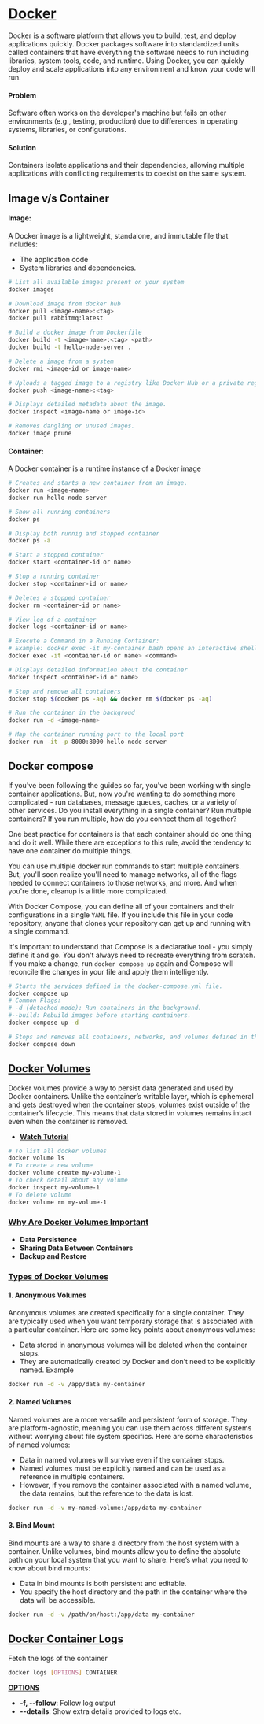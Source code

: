 # [Docker](https://app.eraser.io/workspace/yTPql82lXyOpbyX63Xgn)
Docker is a software platform that allows you to build, test, and deploy applications quickly. Docker packages software into standardized units called containers that have everything the software needs to run including libraries, system tools, code, and runtime. Using Docker, you can quickly deploy and scale applications into any environment and know your code will run.

#### Problem
Software often works on the developer's machine but fails on other environments (e.g., testing, production) due to differences in operating systems, libraries, or configurations.
#### Solution
Containers isolate applications and their dependencies, allowing multiple applications with conflicting requirements to coexist on the same system.

## Image v/s Container
#### Image:
A Docker image is a lightweight, standalone, and immutable file that includes: 
- The application code
- System libraries and dependencies.
```bash
# List all available images present on your system
docker images

# Download image from docker hub
docker pull <image-name>:<tag>
docker pull rabbitmq:latest

# Build a docker image from Dockerfile
docker build -t <image-name>:<tag> <path>
docker build -t hello-node-server .

# Delete a image from a system
docker rmi <image-id or image-name>

# Uploads a tagged image to a registry like Docker Hub or a private registry.
docker push <image-name>:<tag>

# Displays detailed metadata about the image.
docker inspect <image-name or image-id>

# Removes dangling or unused images.
docker image prune
```

#### Container:
A Docker container is a runtime instance of a Docker image
```bash
# Creates and starts a new container from an image.
docker run <image-name>
docker run hello-node-server

# Show all running containers
docker ps

# Display both runnig and stopped container
docker ps -a

# Start a stopped container
docker start <container-id or name>

# Stop a running container
docker stop <container-id or name>

# Deletes a stopped container
docker rm <container-id or name>

# View log of a container
docker logs <container-id or name>

# Execute a Command in a Running Container:
# Example: docker exec -it my-container bash opens an interactive shell inside the container.
docker exec -it <container-id or name> <command>

# Displays detailed information about the container
docker inspect <container-id or name>

# Stop and remove all containers
docker stop $(docker ps -aq) && docker rm $(docker ps -aq)

# Run the container in the backgroud
docker run -d <image-name>

# Map the container running port to the local port
docker run -it -p 8000:8000 hello-node-server
```

## Docker compose
If you've been following the guides so far, you've been working with single container applications. But, now you're wanting to do something more complicated - run databases, message queues, caches, or a variety of other services. Do you install everything in a single container? Run multiple containers? If you run multiple, how do you connect them all together?

One best practice for containers is that each container should do one thing and do it well. While there are exceptions to this rule, avoid the tendency to have one container do multiple things.

You can use multiple docker run commands to start multiple containers. But, you'll soon realize you'll need to manage networks, all of the flags needed to connect containers to those networks, and more. And when you're done, cleanup is a little more complicated.

With Docker Compose, you can define all of your containers and their configurations in a single `YAML` file. If you include this file in your code repository, anyone that clones your repository can get up and running with a single command.

It's important to understand that Compose is a declarative tool - you simply define it and go. You don't always need to recreate everything from scratch. If you make a change, run `docker compose up` again and Compose will reconcile the changes in your file and apply them intelligently.

```bash
# Starts the services defined in the docker-compose.yml file.
docker compose up
# Common Flags:
# -d (detached mode): Run containers in the background.
#--build: Rebuild images before starting containers.
docker compose up -d

# Stops and removes all containers, networks, and volumes defined in the docker-compose.yml file.
docker compose down
```

## [Docker Volumes](https://docs.docker.com/engine/storage/volumes/)
Docker volumes provide a way to persist data generated and used by Docker containers. Unlike the container’s writable layer, which is ephemeral and gets destroyed when the container stops, volumes exist outside of the container’s lifecycle. This means that data stored in volumes remains intact even when the container is removed.
- **[Watch Tutorial](https://www.youtube.com/watch?v=VbuNIZIog2w)**
```bash
# To list all docker volumes
docker volume ls
# To create a new volume
docker volume create my-volume-1
# To check detail about any volume
docker inspect my-volume-1
# To delete volume
docker volume rm my-volume-1
```

### [Why Are Docker Volumes Important](https://medium.com/@praveenadoni4456/understanding-docker-volumes-a-comprehensive-guide-with-examples-part-3-684851696695)
- **Data Persistence**
- **Sharing Data Between Containers**
- **Backup and Restore**

### [Types of Docker Volumes](https://medium.com/@nickjabs/docker-volumes-tutorial-56c9cc69c31e)
#### 1. Anonymous Volumes
Anonymous volumes are created specifically for a single container. They are typically used when you want temporary storage that is associated with a particular container. Here are some key points about anonymous volumes:
- Data stored in anonymous volumes will be deleted when the container stops.
- They are automatically created by Docker and don’t need to be explicitly named.
Example
```bash
docker run -d -v /app/data my-container
```
#### 2. Named Volumes
Named volumes are a more versatile and persistent form of storage. They are platform-agnostic, meaning you can use them across different systems without worrying about file system specifics. Here are some characteristics of named volumes:
- Data in named volumes will survive even if the container stops.
- Named volumes must be explicitly named and can be used as a reference in multiple containers.
- However, if you remove the container associated with a named volume, the data remains, but the reference to the data is lost.
```bash
docker run -d -v my-named-volume:/app/data my-container
```
#### 3. Bind Mount
Bind mounts are a way to share a directory from the host system with a container. Unlike volumes, bind mounts allow you to define the absolute path on your local system that you want to share. Here’s what you need to know about bind mounts:
- Data in bind mounts is both persistent and editable.
- You specify the host directory and the path in the container where the data will be accessible.
```bash
docker run -d -v /path/on/host:/app/data my-container
```

## [Docker Container Logs](https://docs.docker.com/reference/cli/docker/container/logs/)
Fetch the logs of the container
```bash
docker logs [OPTIONS] CONTAINER
```
**[OPTIONS](https://docs.docker.com/reference/cli/docker/container/logs/#options)**
- **-f, --follow**: Follow log output
- **--details**: Show extra details provided to logs etc.